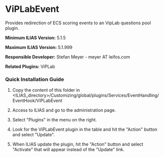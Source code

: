 # ViPLabEvent 

Provides redirection of ECS scoring events to an VipLab questions pool plugin.

**Minimum ILIAS Version:**
5.1.5

**Maximum ILIAS Version:**
5.1.999

**Responsible Developer:**
Stefan Meyer - meyer AT leifos.com

**Related Plugins:**
ViPLab


### Quick Installation Guide
1. Copy the content of this folder in <ILIAS_directory>/Customizing/global/plugins/Services/EventHandling/EventHook/ViPLabEvent

2. Access to ILIAS and go to the administration page.

3. Select "Plugins" in the menu on the right.

5. Look for the ViPLabEvent plugin in the table and hit the "Action" button and select "Update".

6. When ILIAS update the plugin, hit the "Action" button and select "Activate" that will appear instead of the "Update" link.

